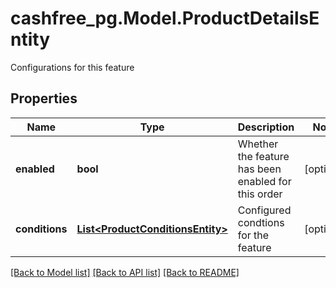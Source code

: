 # cashfree_pg.Model.ProductDetailsEntity
Configurations for this feature

## Properties

Name | Type | Description | Notes
------------ | ------------- | ------------- | -------------
**enabled** | **bool** | Whether the feature has been enabled for this order | [optional] 
**conditions** | [**List&lt;ProductConditionsEntity&gt;**](ProductConditionsEntity.md) | Configured condtions for the feature | [optional] 

[[Back to Model list]](../README.md#documentation-for-models) [[Back to API list]](../README.md#documentation-for-api-endpoints) [[Back to README]](../README.md)

